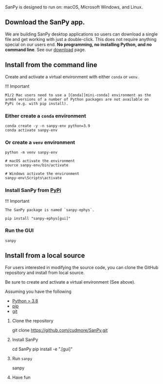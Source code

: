SanPy is designed to run on: macOS, Microsoft Windows, and Linux.

## Download the SanPy app.

We are building SanPy desktop applications so users can download a single file and get working with just a double-click. This does not require anything special on our users end. **No programming, no installing Python, and no command line**. See our [download](../download) page.

## Install from the command line

Create and activate a virtual environment with either `conda` or `venv`.

!!! Important

    M1/2 Mac users need to use a [Conda][mini-conda] environment as the arm64 versions of a number of Python packages are not available on PyPi (e.g. with pip install).

[mini-conda]: https://docs.conda.io/en/latest/miniconda.html

### Either create a `conda` environment

    conda create -y -n sanpy-env python=3.9
    conda activate sanpy-env

### Or create a `venv` environment

    python -m venv sanpy-env
    
    # macOS activate the environment
    source sanpy-env/bin/activate

    # Windows activate the environment
    sanpy-env\Scripts\activate

### Install SanPy from [PyPi](https://pypi.org/project/sanpy-ephys/)

!!! Important

    The SanPy package is named `sanpy-ephys`.

```
pip install "sanpy-ephys[gui]"
```

### Run the GUI

    sanpy

## Install from a local source

For users interested in modifying the source code, you can clone the GitHub repository and install from local source.

Be sure to create and activate a virtual environment (See above).

Assuming you have the following

 - [Python > 3.8][python3]
 - [pip][pip]
 - [git][git]

[python3]: https://www.python.org/downloads/
[pip]: https://pip.pypa.io/en/stable/
[git]: https://git-scm.com/book/en/v2/Getting-Started-Installing-Git

1) Clone the repository

    git clone https://github.com/cudmore/SanPy.git

2) Install SanPy

    cd SanPy
    pip install -e ".[gui]"

4) Run `sanpy`

    sanpy

5) Have fun